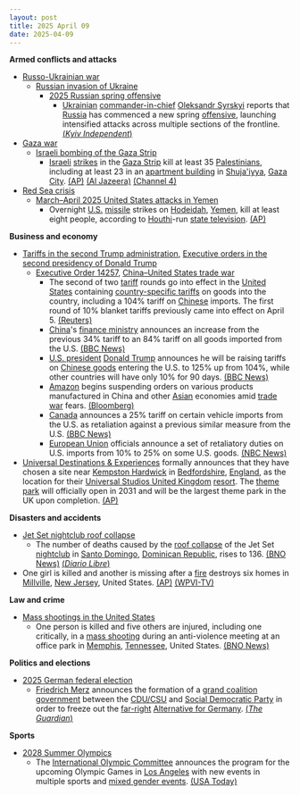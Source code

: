 ```yaml
---
layout: post
title: 2025 April 09
date: 2025-04-09
---
```



**Armed conflicts and attacks**

* [Russo-Ukrainian war](https://en.wikipedia.org/wiki/Russo-Ukrainian_War "Russo-Ukrainian War")
  + [Russian invasion of Ukraine](https://en.wikipedia.org/wiki/Russian_invasion_of_Ukraine "Russian invasion of Ukraine")
    - [2025 Russian spring offensive](https://en.wikipedia.org/wiki/2025_Russian_spring_offensive "2025 Russian spring offensive")
      * [Ukrainian](https://en.wikipedia.org/wiki/Ukraine "Ukraine") [commander-in-chief](https://en.wikipedia.org/wiki/Commander-in-Chief_of_the_Armed_Forces_of_Ukraine "Commander-in-Chief of the Armed Forces of Ukraine") [Oleksandr Syrskyi](https://en.wikipedia.org/wiki/Oleksandr_Syrskyi "Oleksandr Syrskyi") reports that [Russia](https://en.wikipedia.org/wiki/Russia "Russia") has commenced a new spring [offensive](https://en.wikipedia.org/wiki/Offensive_%28military%29 "Offensive (military)"), launching intensified attacks across multiple sections of the frontline. [(*Kyiv Independent*)](https://kyivindependent.com/russias-spring-offensive-has-already-begun-syrskyi-says/)
* [Gaza war](https://en.wikipedia.org/wiki/Gaza_war "Gaza war")
  + [Israeli bombing of the Gaza Strip](https://en.wikipedia.org/wiki/Israeli_bombing_of_the_Gaza_Strip "Israeli bombing of the Gaza Strip")
    - [Israeli](https://en.wikipedia.org/wiki/Israel "Israel") [strikes](https://en.wikipedia.org/wiki/Airstrike "Airstrike") in the [Gaza Strip](https://en.wikipedia.org/wiki/Gaza_Strip "Gaza Strip") kill at least 35 [Palestinians](https://en.wikipedia.org/wiki/Palestinians "Palestinians"), including at least 23 in an [apartment building](https://en.wikipedia.org/wiki/Apartment_building "Apartment building") in [Shuja'iyya](https://en.wikipedia.org/wiki/Shuja%27iyya "Shuja'iyya"), [Gaza City](https://en.wikipedia.org/wiki/Gaza_City "Gaza City"). [(AP)](https://apnews.com/article/israel-palestinians-hamas-war-news-ceasefire-hostages-04-09-2025-ae1a50218b0679bf1186b259fddbea37) [(Al Jazeera)](https://www.aljazeera.com/news/liveblog/2025/4/9/live-israel-pounds-gaza-closes-unrwa-schools-in-occupied-east-jerusalem) [(Channel 4)](https://www.channel4.com/news/israeli-strike-on-residential-building-in-gaza-kills-at-least-23-people)
* [Red Sea crisis](https://en.wikipedia.org/wiki/Red_Sea_crisis "Red Sea crisis")
  + [March–April 2025 United States attacks in Yemen](https://en.wikipedia.org/wiki/March%E2%80%93April_2025_United_States_attacks_in_Yemen "March–April 2025 United States attacks in Yemen")
    - Overnight [U.S.](https://en.wikipedia.org/wiki/United_States_Armed_Forces "United States Armed Forces") [missile](https://en.wikipedia.org/wiki/Missile "Missile") strikes on [Hodeidah](https://en.wikipedia.org/wiki/Hodeidah "Hodeidah"), [Yemen](https://en.wikipedia.org/wiki/Yemen "Yemen"), kill at least eight people, according to [Houthi](https://en.wikipedia.org/wiki/Houthis "Houthis")-run [state television](https://en.wikipedia.org/wiki/Al-Masirah "Al-Masirah"). [(AP)](https://apnews.com/article/yemen-houthis-us-airstrikes-israel-hamas-war-381023ab9aada27089a07372b310192f)

**Business and economy**

* [Tariffs in the second Trump administration](https://en.wikipedia.org/wiki/Tariffs_in_the_second_Trump_administration "Tariffs in the second Trump administration"), [Executive orders in the second presidency of Donald Trump](https://en.wikipedia.org/wiki/List_of_executive_orders_in_the_second_presidency_of_Donald_Trump "List of executive orders in the second presidency of Donald Trump")
  + [Executive Order 14257](https://en.wikipedia.org/wiki/Executive_Order_14257 "Executive Order 14257"), [China–United States trade war](https://en.wikipedia.org/wiki/China%E2%80%93United_States_trade_war "China–United States trade war")
    - The second of two [tariff](https://en.wikipedia.org/wiki/Tariff "Tariff") rounds go into effect in the [United States](https://en.wikipedia.org/wiki/United_States "United States") containing [country-specific tariffs](https://en.wikipedia.org/wiki/Liberation_Day_tariffs "Liberation Day tariffs") on goods into the country, including a 104% tariff on [Chinese](https://en.wikipedia.org/wiki/China "China") imports. The first round of 10% blanket tariffs previously came into effect on April 5. [(Reuters)](https://www.reuters.com/world/trumps-latest-tariffs-loom-set-deepen-global-trade-war-2025-04-09/)
    - [China](https://en.wikipedia.org/wiki/China "China")'s [finance ministry](https://en.wikipedia.org/wiki/Ministry_of_Finance_%28China%29 "Ministry of Finance (China)") announces an increase from the previous 34% tariff to an 84% tariff on all goods imported from the U.S. [(BBC News)](https://www.bbc.com/news/live/cp8vyy35g3mt?post=asset%3Aa5f6fd43-f285-4cef-8549-4b7ac5c517ef)
    - [U.S. president](https://en.wikipedia.org/wiki/President_of_the_United_States "President of the United States") [Donald Trump](https://en.wikipedia.org/wiki/Donald_Trump "Donald Trump") announces he will be raising tariffs on [Chinese goods](https://en.wikipedia.org/wiki/Economy_of_China "Economy of China") entering the U.S. to 125% up from 104%, while other countries will have only 10% for 90 days. [(BBC News)](https://www.bbc.co.uk/news/live/cp8vyy35g3mt)
    - [Amazon](https://en.wikipedia.org/wiki/Amazon_%28company%29 "Amazon (company)") begins suspending orders on various products manufactured in China and other [Asian](https://en.wikipedia.org/wiki/Asia "Asia") economies amid [trade war](https://en.wikipedia.org/wiki/Trade_war "Trade war") fears. [(Bloomberg)](https://www.bloomberg.com/news/articles/2025-04-09/amazon-cancels-some-inventory-orders-from-china-after-tariffs)
    - [Canada](https://en.wikipedia.org/wiki/Canada "Canada") announces a 25% tariff on certain vehicle imports from the U.S. as retaliation against a previous similar measure from the U.S. [(BBC News)](https://www.bbc.com/news/articles/cedyyll7467o)
    - [European Union](https://en.wikipedia.org/wiki/European_Union "European Union") officials announce a set of retaliatory duties on U.S. imports from 10% to 25% on some U.S. goods. [(NBC News)](https://www.nbcnews.com/politics/trump-administration/live-blog/trump-administration-live-updates-global-tariffs-china-rcna200346#rcrd76703)
* [Universal Destinations & Experiences](https://en.wikipedia.org/wiki/Universal_Destinations_%26_Experiences "Universal Destinations & Experiences") formally announces that they have chosen a site near [Kempston Hardwick](https://en.wikipedia.org/wiki/Kempston_Hardwick "Kempston Hardwick") in [Bedfordshire](https://en.wikipedia.org/wiki/Bedfordshire "Bedfordshire"), [England](https://en.wikipedia.org/wiki/England "England"), as the location for their [Universal Studios United Kingdom](https://en.wikipedia.org/wiki/Universal_Studios_United_Kingdom "Universal Studios United Kingdom") [resort](https://en.wikipedia.org/wiki/Resort "Resort"). The [theme park](https://en.wikipedia.org/wiki/Amusement_park "Amusement park") will officially open in 2031 and will be the largest theme park in the UK upon completion. [(AP)](https://apnews.com/article/universal-theme-park-britain-europe-harry-potter-616ec0d28706470ae92e30b529c955e5)

**Disasters and accidents**

* [Jet Set nightclub roof collapse](https://en.wikipedia.org/wiki/Jet_Set_nightclub_roof_collapse "Jet Set nightclub roof collapse")
  + The number of deaths caused by the [roof collapse](https://en.wikipedia.org/wiki/Structural_integrity_and_failure "Structural integrity and failure") of the Jet Set [nightclub](https://en.wikipedia.org/wiki/Nightclub "Nightclub") in [Santo Domingo](https://en.wikipedia.org/wiki/Santo_Domingo "Santo Domingo"), [Dominican Republic](https://en.wikipedia.org/wiki/Dominican_Republic "Dominican Republic"), rises to 136. [(BNO News)](https://x.com/BNODesk/status/1910088850099089864) [(*Diario Libre*)](https://www.diariolibre.com/actualidad/sucesos/2025/04/09/discoteca-jet-set-fallecidos-se-incrementan-a-98/3066030)
* One girl is killed and another is missing after a [fire](https://en.wikipedia.org/wiki/House_fire "House fire") destroys six homes in [Millville](https://en.wikipedia.org/wiki/Millville%2C_New_Jersey "Millville, New Jersey"), [New Jersey](https://en.wikipedia.org/wiki/New_Jersey "New Jersey"), United States. [(AP)](https://apnews.com/article/new-jersey-millville-neighborhood-fire-458a5cfd89e19721839dc9c9834472b1) [(WPVI-TV)](https://6abc.com/post/2-children-unaccounted-6-homes-burned-fire-gas-line-rupture-millville-cumberland-county/16152028/)

**Law and crime**

* [Mass shootings in the United States](https://en.wikipedia.org/wiki/Mass_shootings_in_the_United_States "Mass shootings in the United States")
  + One person is killed and five others are injured, including one critically, in a [mass shooting](https://en.wikipedia.org/wiki/Mass_shooting "Mass shooting") during an anti-violence meeting at an office park in [Memphis](https://en.wikipedia.org/wiki/Memphis%2C_Tennessee "Memphis, Tennessee"), [Tennessee](https://en.wikipedia.org/wiki/Tennessee "Tennessee"), United States. [(BNO News)](https://bnonews.com/index.php/2025/04/1-dead-5-injured-in-shooting-during-memphis-anti-violence-meeting/)

**Politics and elections**

* [2025 German federal election](https://en.wikipedia.org/wiki/2025_German_federal_election "2025 German federal election")
  + [Friedrich Merz](https://en.wikipedia.org/wiki/Friedrich_Merz "Friedrich Merz") announces the formation of a [grand coalition government](https://en.wikipedia.org/wiki/Grand_coalition_%28Germany%29 "Grand coalition (Germany)") between the [CDU/CSU](https://en.wikipedia.org/wiki/CDU/CSU "CDU/CSU") and [Social Democratic Party](https://en.wikipedia.org/wiki/Social_Democratic_Party_of_Germany "Social Democratic Party of Germany") in order to freeze out the [far-right](https://en.wikipedia.org/wiki/Far-right_politics_in_Germany_%281945%E2%80%93present%29 "Far-right politics in Germany (1945–present)") [Alternative for Germany](https://en.wikipedia.org/wiki/Alternative_for_Germany "Alternative for Germany"). [(*The Guardian*)](https://www.theguardian.com/world/2025/apr/09/conservative-cdu-csu-centre-left-spd-coalition-government-germany)

**Sports**

* [2028 Summer Olympics](https://en.wikipedia.org/wiki/2028_Summer_Olympics "2028 Summer Olympics")
  + The [International Olympic Committee](https://en.wikipedia.org/wiki/International_Olympic_Committee "International Olympic Committee") announces the program for the upcoming Olympic Games in [Los Angeles](https://en.wikipedia.org/wiki/Los_Angeles "Los Angeles") with new events in multiple sports and [mixed gender events](https://en.wikipedia.org/wiki/Mixed-sex_sports "Mixed-sex sports"). [(USA Today)](https://www.usatoday.com/story/sports/olympics/2025/04/09/olympics-2028-mixed-gender-events-golf-gymnastics/83010555007/)

